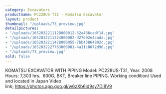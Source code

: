 ```yaml
---
category: Excavators
productname: PC228US-T31 - Komatsu Excavator
layout: product
thumbnail: "/uploads/73_preview.jpg"
detailpictures:
- "/uploads/1652032211128000012-52a486cadf14.jpg"
- "/uploads/1652032211324000002-d27e92e4cada.jpg"
- "/uploads/1652032211428000055-7bb43864892c.jpg"
- "/uploads/1652032227763000001-4a31c8072d96.jpg"
- "/uploads/73_preview.jpg"
sold: false
---
```


KOMATSU EXCAVATOR WITH PIPING
Model: PC228US-T31, Year: 2008
Hours: 7,303 hrs.  600G, BKT, Breaker line PIPING.
Working condition/ Used and located in Japan
Video link; https://photos.app.goo.gl/w6zXb6id9sy7Di8V9


